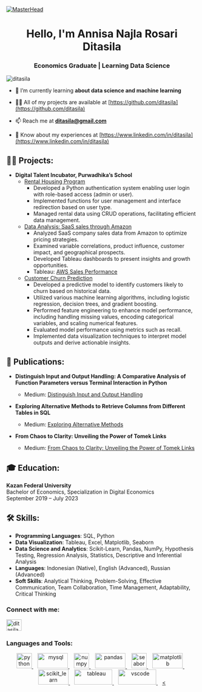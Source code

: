 [![MasterHead](https://github.com/ditasila/ditasila.github.io/blob/9e4478f15322e1af8f00cb701d4cba933b3dae60/readme.avif)](https://ditasila.github.io) 

<h1 align="center">Hello, I'm Annisa Najla Rosari Ditasila</h1>
<h3 align="center">Economics Graduate | Learning Data Science</h3>
<!-- <img align="right" alt="Coding" width="400" src="https://cdn.dribbble.com/users/2514124/screenshots/5439070/media/01d3300ea655f716d67efa6665113005.gif"> -->

<p align="left"> <img src="https://komarev.com/ghpvc/?username=ditasila&label=Profile%20views&color=0e75b6&style=flat" alt="ditasila" /> </p>

<!-- <p align="left"> <a href="https://twitter.com/ditasila_" target="blank"><img src="https://img.shields.io/twitter/follow/ditasila_?logo=twitter&style=for-the-badge" alt="ditasila_" /></a> </p> -->

- 🌱 I’m currently learning **about data science and machine learning**

- 👨‍💻 All of my projects are available at [https://github.com/ditasila](https://github.com/ditasila)

<!-- - 💬 Ask me about **Data Training, Data Modelling, Data Visualization, Python Programming, and Databases** -->

- 📫 Reach me at **ditasila@gmail.com**

- 📄 Know about my experiences at [https://www.linkedin.com/in/ditasila](https://www.linkedin.com/in/ditasila)

<!-- - ⚡ About me **eager to learn new things, detail-oriented, and responsible** -->

<h2>👨‍💻 Projects:</h2>

- <b>Digital Talent Incubator, Purwadhika’s School</b>
  - [Rental Housing Program](https://github.com/ditasila/Purwadhika-DTIDS.git)
    - Developed a Python authentication system enabling user login with role-based access (admin or user).
    - Implemented functions for user management and interface redirection based on user type.
    - Managed rental data using CRUD operations, facilitating efficient data management.
  - [Data Analysis: SaaS sales through Amazon](https://github.com/ditasila/Capstone_2.git)
    - Analyzed SaaS company sales data from Amazon to optimize pricing strategies.
    - Examined variable correlations, product influence, customer impact, and geographical prospects.
    - Developed Tableau dashboards to present insights and growth opportunities.
    - Tableau: [AWS Sales Performance](https://public.tableau.com/views/CAPSTONE2_17176528829280/saas-dashboard?:language=en-US&:sid=&:display_count=n&:origin=viz_share_link)
  - [Customer Churn Prediction](https://github.com/ditasila/Capstone_3.git)
    - Developed a predictive model to identify customers likely to churn based on historical data.
    - Utilized various machine learning algorithms, including logistic regression, decision trees, and gradient boosting.
    - Performed feature engineering to enhance model performance, including handling missing values, encoding categorical variables, and scaling numerical features.
    - Evaluated model performance using metrics such as recall.
    - Implemented data visualization techniques to interpret model outputs and derive actionable insights.

<h2>📜 Publications:</h2>

- **Distinguish Input and Output Handling: A Comparative Analysis of Function Parameters versus Terminal Interaction in Python**

  - Medium: [Distinguish Input and Output Handling](https://medium.com/@ditasila/distinguish-input-and-output-handling-a-comparative-analysis-of-function-parameters-versus-8dfd6a3c61e6)
  
- **Exploring Alternative Methods to Retrieve Columns from Different Tables in SQL**

  - Medium: [Exploring Alternative Methods](https://medium.com/@ditasila/exploring-alternative-methods-to-retrieve-columns-from-different-tables-in-sql-f43db5d56fd2)

- **From Chaos to Clarity: Unveiling the Power of Tomek Links**

  - Medium: [From Chaos to Clarity: Unveiling the Power of Tomek Links](https://medium.com/@ditasila/from-chaos-to-clarity-unveiling-the-power-of-tomek-links-03667f5b75fa)
  
<h2>🎓 Education:</h2>

**Kazan Federal University**  
Bachelor of Economics, Specialization in Digital Economics  
September 2019 – July 2023 

<h2>🛠 Skills:</h2>

- **Programming Languages**: SQL, Python
- **Data Visualization**: Tableau, Excel, Matplotlib, Seaborn
- **Data Science and Analytics**: Scikit-Learn, Pandas, NumPy, Hypothesis Testing, Regression Analysis, Statistics, Descriptive and Inferential Analysis
- **Languages**: Indonesian (Native), English (Advanced), Russian (Advanced)
- **Soft Skills**: Analytical Thinking, Problem-Solving, Effective Communication, Team Collaboration, Time Management, Adaptability, Critical Thinking

<h3 align="left">Connect with me:</h3>
<p align="left">
<!-- <a href="https://twitter.com/ditasila_" target="blank"><img align="center" src="https://raw.githubusercontent.com/rahuldkjain/github-profile-readme-generator/master/src/images/icons/Social/twitter.svg" alt="ditasila_" height="30" width="40" /></a> -->
<a href="https://linkedin.com/in/ditasila" target="blank"><img align="center" src="https://raw.githubusercontent.com/rahuldkjain/github-profile-readme-generator/master/src/images/icons/Social/linked-in-alt.svg" alt="ditasila" height="30" width="40" /></a>
<!-- <a href="https://fb.com/ditasila" target="blank"><img align="center" src="https://raw.githubusercontent.com/rahuldkjain/github-profile-readme-generator/master/src/images/icons/Social/facebook.svg" alt="ditasila" height="30" width="40" /></a>
<a href="https://instagram.com/ditasila" target="blank"><img align="center" src="https://raw.githubusercontent.com/rahuldkjain/github-profile-readme-generator/master/src/images/icons/Social/instagram.svg" alt="ditasila" height="30" width="40" /></a> -->
</p>

<h3 align="left">Languages and Tools:</h3>
<p align="center"> 
  <a href="https://www.python.org" target="_blank" rel="noreferrer">
    <img src="https://www.vectorlogo.zone/logos/python/python-icon.svg" alt="python" width="40" height="40"/>
  </a>&nbsp;&nbsp;
  <a href="https://www.mysql.com/" target="_blank" rel="noreferrer">
    <img src="https://www.vectorlogo.zone/logos/mysql/mysql-official.svg" alt="mysql" width="80" height="40"/>
  </a>&nbsp;&nbsp;
  <a href="https://numpy.org/" target="_blank" rel="noreferrer">
    <img src="https://www.vectorlogo.zone/logos/numpy/numpy-icon.svg" alt="numpy" width="40" height="40"/>
  </a>&nbsp;&nbsp;
  <a href="https://pandas.pydata.org/" target="_blank" rel="noreferrer">
    <img src="https://github.com/gilbarbara/logos/blob/main/logos/pandas.svg" alt="pandas" width="80" height="40"/>
  </a>&nbsp;&nbsp;
  <a href="https://seaborn.pydata.org/" target="_blank" rel="noreferrer">
    <img src="https://seaborn.pydata.org/_images/logo-mark-lightbg.svg" alt="seaborn" width="40" height="40"/>
  </a>&nbsp;&nbsp;
  <a href="https://matplotlib.org/" target="_blank" rel="noreferrer">
    <img src="https://github.com/gilbarbara/logos/blob/main/logos/matplotlib.svg" alt="matplotlib" width="80" height="40"/>
  </a>&nbsp;&nbsp;
  <a href="https://scikit-learn.org/" target="_blank" rel="noreferrer">
    <img src="https://upload.wikimedia.org/wikipedia/commons/0/05/Scikit_learn_logo_small.svg" alt="scikit_learn" width="80" height="40"/>
  </a>&nbsp;&nbsp;
  <a href="https://www.tableau.com/" target="_blank" rel="noreferrer">
    <img src="https://github.com/detain/svg-logos/blob/master/svg/t/tableau-logo-1.svg" alt="tableau" width="100" height="40"/>
  </a>&nbsp;&nbsp;
  <a href="https://code.visualstudio.com/" target="_blank" rel="noreferrer">
    <img src="https://www.vectorlogo.zone/logos/visualstudio_code/visualstudio_code-ar21.svg" alt="vscode" width="100" height="40"/>
  </a>&nbsp;&nbsp;
  <a href="https://jupyter.org/" target="_blank" rel="noreferrer">
    <

